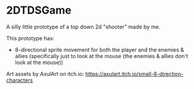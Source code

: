 # 2DTDSGame
A silly little prototype of a top down 2d "shooter" made by me.

This prototype has:
- 8-directional sprite movement for both the player and the enemies & allies (specifically just to look at the mouse (the enemies & allies don't look at the mouse))


Art assets by AxulArt on itch.io: https://axulart.itch.io/small-8-direction-characters
